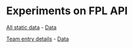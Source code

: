 # Experiments on FPL API

[All static data](https://fantasy.premierleague.com/api/bootstrap-static/) - [Data](https://gist.github.com/AlexMathew/0878ee2f881da7bfc61f55f2d489bb3f)

[Team entry details](https://fantasy.premierleague.com/api/my-team/129364/) - [Data](https://gist.github.com/AlexMathew/2991627296a33a89bb442451e5d0f398)
